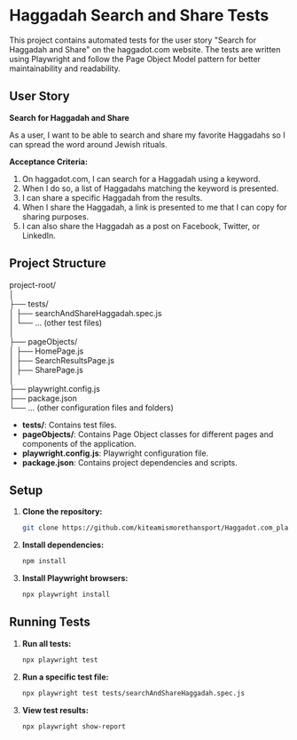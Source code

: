 # Haggadah Search and Share Tests

This project contains automated tests for the user story "Search for Haggadah and Share" on the haggadot.com website. The tests are written using Playwright and follow the Page Object Model pattern for better maintainability and readability.

## User Story

**Search for Haggadah and Share**

As a user, I want to be able to search and share my favorite Haggadahs so I can spread the word around Jewish rituals.

**Acceptance Criteria:**
1. On haggadot.com, I can search for a Haggadah using a keyword.
2. When I do so, a list of Haggadahs matching the keyword is presented.
3. I can share a specific Haggadah from the results.
4. When I share the Haggadah, a link is presented to me that I can copy for sharing purposes.
5. I can also share the Haggadah as a post on Facebook, Twitter, or LinkedIn.

## Project Structure

project-root/<br/>
│<br/>
├── tests/<br/>
│ ├── searchAndShareHaggadah.spec.js<br/>
│ └── ... (other test files)<br/>
│<br/>
├── pageObjects/<br/>
│ ├── HomePage.js<br/>
│ ├── SearchResultsPage.js<br/>
│ ├── SharePage.js<br/>
│<br/>
├── playwright.config.js<br/>
├── package.json<br/>
└── ... (other configuration files and folders)  <br/>

- **tests/**: Contains test files.
- **pageObjects/**: Contains Page Object classes for different pages and components of the application.
- **playwright.config.js**: Playwright configuration file.
- **package.json**: Contains project dependencies and scripts.

## Setup

1. **Clone the repository:**
    ```sh
    git clone https://github.com/kiteamismorethansport/Haggadot.com_playwright_tests.git
    ```

2. **Install dependencies:**
    ```sh
    npm install
    ```

3. **Install Playwright browsers:**
    ```sh
    npx playwright install
    ```

## Running Tests

1. **Run all tests:**
    ```sh
    npx playwright test
    ```

2. **Run a specific test file:**
    ```sh
    npx playwright test tests/searchAndShareHaggadah.spec.js
    ```

3. **View test results:**
    ```sh
    npx playwright show-report
    ```